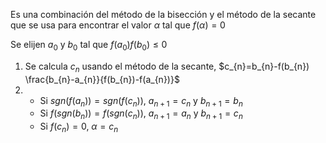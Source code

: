 Es una combinación del método de la bisección y el método de la secante que se usa para encontrar el valor $\alpha$ tal que $f(\alpha)=0$

Se elijen $a_{0}$ y $b_{0}$ tal que $f(a_{0})f(b_{0})\leq 0$
1) Se calcula $c_{n}$ usando el método de la secante, $c_{n}=b_{n}-f(b_{n}) \frac{b_{n}-a_{n}}{f(b_{n})-f(a_{n})}$
2) 
	- Si $sgn(f(a_{n}))=sgn(f(c_{n}))$, $a_{n+1}=c_{n}$ y $b_{n+1}=b_{n}$
	- Si $f(sgn(b_{n}))=f(sgn(c_{n}))$, $a_{n+1}=a_{n}$ y $b_{n+1}=c_{n}$
	- Si $f(c_{n})=0$, $\alpha=c_{n}$
